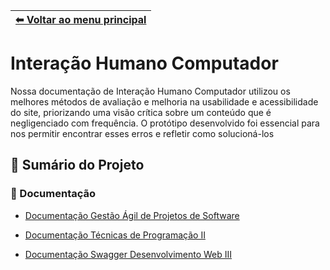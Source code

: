 | [⬅ Voltar ao menu principal](https://github.com/MathGueff/saneasp-documentation) | 
|:--|

# Interação Humano Computador

Nossa documentação de Interação Humano Computador utilizou os melhores métodos de avaliação e melhoria na usabilidade e acessibilidade do site, priorizando uma visão crítica sobre um conteúdo que é negligenciado com frequência. O protótipo desenvolvido foi essencial para nos permitir encontrar esses erros e refletir como solucioná-los

## 🔗 Sumário do Projeto

### 📄 Documentação
- [Documentação Gestão Ágil de Projetos de Software](https://github.com/MathGueff/saneasp-documentation/tree/gestao-agil-de-projetos-de-software)

- [Documentação Técnicas de Programação II](https://github.com/MathGueff/saneasp-documentation/tree/tecnicas-de-programacao-II)

- [Documentação Swagger Desenvolvimento Web III](https://backend-saneasp.onrender.com/api-docs/)
